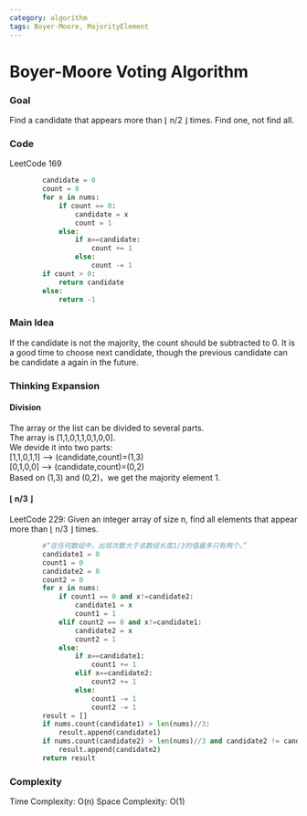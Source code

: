 ```yaml
---
category: algorithm
tags: Boyer-Moore, MajorityElement
---
```


# Boyer-Moore Voting Algorithm
### Goal 
Find a candidate that appears more than ⌊ n/2 ⌋ times. Find one, not find all.
### Code
LeetCode 169
```python
        candidate = 0
        count = 0
        for x in nums:
            if count == 0:
                candidate = x
                count = 1
            else:
                if x==candidate:
                    count += 1
                else:
                    count -= 1
        if count > 0:
            return candidate
        else:
            return -1
```
### Main Idea
If the candidate is not the majority, the count should be subtracted to 0. It is a good time to choose next candidate, though the previous candidate can be candidate a again in the future.
### Thinking Expansion
#### Division
The array or the list can be divided to several parts.       
The array is [1,1,0,1,1,0,1,0,0].     
We devide it into two parts:      
[1,1,0,1,1] –> (candidate,count)=(1,3)       
[0,1,0,0] –> (candidate,count)=(0,2)            
Based on (1,3) and (0,2)，we get the majority element 1.
#### ⌊ n/3 ⌋
LeetCode 229: Given an integer array of size n, find all elements that appear more than ⌊ n/3 ⌋ times.
```python
        #“在任何数组中，出现次数大于该数组长度1/3的值最多只有两个。”
        candidate1 = 0
        count1 = 0
        candidate2 = 0
        count2 = 0
        for x in nums:
            if count1 == 0 and x!=candidate2:
                candidate1 = x
                count1 = 1
            elif count2 == 0 and x!=candidate1:
                candidate2 = x
                count2 = 1
            else:
                if x==candidate1:
                    count1 += 1
                elif x==candidate2:
                    count2 += 1
                else:
                    count1 -= 1
                    count2 -= 1
        result = []
        if nums.count(candidate1) > len(nums)//3:
            result.append(candidate1)
        if nums.count(candidate2) > len(nums)//3 and candidate2 != candidate1:
            result.append(candidate2)
        return result
```
### Complexity
Time Complexity: O(n)
Space Complexity: O(1)

